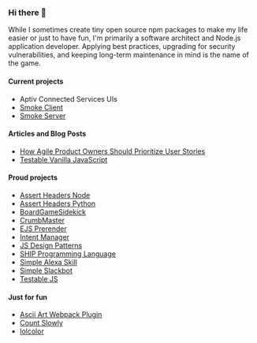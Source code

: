 ### Hi there 👋

While I sometimes create tiny open source npm packages to make my life easier or just to have fun, I'm primarily a software architect and Node.js application developer. Applying best practices, upgrading for security vulnerabilities, and keeping long-term maintenance in mind is the name of the game.

#### Current projects

- Aptiv Connected Services UIs
- [Smoke Client](https://github.com/smoke-app/SmokeClient)
- [Smoke Server](https://github.com/smoke-app/SmokeServer)

#### Articles and Blog Posts

- [How Agile Product Owners Should Prioritize User Stories](https://fusionalliance.com/how-agile-product-owners-should-prioritize-user-stories/)
- [Testable Vanilla JavaScript](https://medium.com/@djragsdale/testable-vanilla-javascript-cbc8b2f54d3)

#### Proud projects

- [Assert Headers Node](https://github.com/djragsdale/assert-headers-node)
- [Assert Headers Python](https://github.com/djragsdale/assert-headers-python)
- [BoardGameSidekick](https://github.com/djragsdale/board-game-sidekick)
- [CrumbMaster](https://github.com/swcolegrove/crumb-master)
- [EJS Prerender](https://github.com/djragsdale/ejs-prerender)
- [Intent Manager](https://github.com/wilderbeest/intent-manager)
- [JS Design Patterns](https://github.com/djragsdale/design-patterns)
- [SHIP Programming Language](https://github.com/djragsdale/ship)
- [Simple Alexa Skill](https://github.com/djragsdale/simple-alexa-skill)
- [Simple Slackbot](https://github.com/djragsdale/simple-slackbot)
- [Testable JS](https://github.com/djragsdale/testable-js-talk)

#### Just for fun

- [Ascii Art Webpack Plugin](https://github.com/djragsdale/ascii-art-webpack-plugin)
- [Count Slowly](https://github.com/wilderbeest/count-slowly)
- [lolcolor](https://github.com/djragsdale/lolcolor)

<!--
**djragsdale/djragsdale** is a ✨ _special_ ✨ repository because its `README.md` (this file) appears on your GitHub profile.

Here are some ideas to get you started:

- 🔭 I’m currently working on ...
- 🌱 I’m currently learning ...
- 👯 I’m looking to collaborate on ...
- 🤔 I’m looking for help with ...
- 💬 Ask me about ...
- 📫 How to reach me: ...
- 😄 Pronouns: ...
- ⚡ Fun fact: ...
-->
